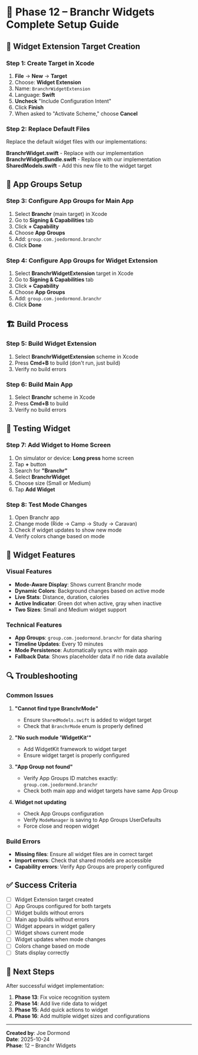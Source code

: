# 🎯 Phase 12 – Branchr Widgets Complete Setup Guide

## 📱 **Widget Extension Target Creation**

### Step 1: Create Target in Xcode
1. **File** → **New** → **Target**
2. Choose: **Widget Extension**
3. Name: `BranchrWidgetExtension`
4. Language: **Swift**
5. **Uncheck** "Include Configuration Intent"
6. Click **Finish**
7. When asked to "Activate Scheme," choose **Cancel**

### Step 2: Replace Default Files
Replace the default widget files with our implementations:

**BranchrWidget.swift** - Replace with our implementation
**BranchrWidgetBundle.swift** - Replace with our implementation
**SharedModels.swift** - Add this new file to the widget target

## 🔧 **App Groups Setup**

### Step 3: Configure App Groups for Main App
1. Select **Branchr** (main target) in Xcode
2. Go to **Signing & Capabilities** tab
3. Click **+ Capability**
4. Choose **App Groups**
5. Add: `group.com.joedormond.branchr`
6. Click **Done**

### Step 4: Configure App Groups for Widget Extension
1. Select **BranchrWidgetExtension** target in Xcode
2. Go to **Signing & Capabilities** tab
3. Click **+ Capability**
4. Choose **App Groups**
5. Add: `group.com.joedormond.branchr`
6. Click **Done**

## 🏗️ **Build Process**

### Step 5: Build Widget Extension
1. Select **BranchrWidgetExtension** scheme in Xcode
2. Press **Cmd+B** to build (don't run, just build)
3. Verify no build errors

### Step 6: Build Main App
1. Select **Branchr** scheme in Xcode
2. Press **Cmd+B** to build
3. Verify no build errors

## 📱 **Testing Widget**

### Step 7: Add Widget to Home Screen
1. On simulator or device: **Long press** home screen
2. Tap **+** button
3. Search for **"Branchr"**
4. Select **BranchrWidget**
5. Choose size (Small or Medium)
6. Tap **Add Widget**

### Step 8: Test Mode Changes
1. Open Branchr app
2. Change mode (Ride → Camp → Study → Caravan)
3. Check if widget updates to show new mode
4. Verify colors change based on mode

## 🎨 **Widget Features**

### Visual Features
- **Mode-Aware Display**: Shows current Branchr mode
- **Dynamic Colors**: Background changes based on active mode
- **Live Stats**: Distance, duration, calories
- **Active Indicator**: Green dot when active, gray when inactive
- **Two Sizes**: Small and Medium widget support

### Technical Features
- **App Groups**: `group.com.joedormond.branchr` for data sharing
- **Timeline Updates**: Every 10 minutes
- **Mode Persistence**: Automatically syncs with main app
- **Fallback Data**: Shows placeholder data if no ride data available

## 🔍 **Troubleshooting**

### Common Issues
1. **"Cannot find type BranchrMode"**
   - Ensure `SharedModels.swift` is added to widget target
   - Check that `BranchrMode` enum is properly defined

2. **"No such module 'WidgetKit'"**
   - Add WidgetKit framework to widget target
   - Ensure widget target is properly configured

3. **"App Group not found"**
   - Verify App Groups ID matches exactly: `group.com.joedormond.branchr`
   - Check both main app and widget targets have same App Group

4. **Widget not updating**
   - Check App Groups configuration
   - Verify `ModeManager` is saving to App Groups UserDefaults
   - Force close and reopen widget

### Build Errors
- **Missing files**: Ensure all widget files are in correct target
- **Import errors**: Check that shared models are accessible
- **Capability errors**: Verify App Groups are properly configured

## ✅ **Success Criteria**

- [ ] Widget Extension target created
- [ ] App Groups configured for both targets
- [ ] Widget builds without errors
- [ ] Main app builds without errors
- [ ] Widget appears in widget gallery
- [ ] Widget shows current mode
- [ ] Widget updates when mode changes
- [ ] Colors change based on mode
- [ ] Stats display correctly

## 🚀 **Next Steps**

After successful widget implementation:
1. **Phase 13**: Fix voice recognition system
2. **Phase 14**: Add live ride data to widget
3. **Phase 15**: Add quick actions to widget
4. **Phase 16**: Add multiple widget sizes and configurations

---

**Created by**: Joe Dormond  
**Date**: 2025-10-24  
**Phase**: 12 – Branchr Widgets
